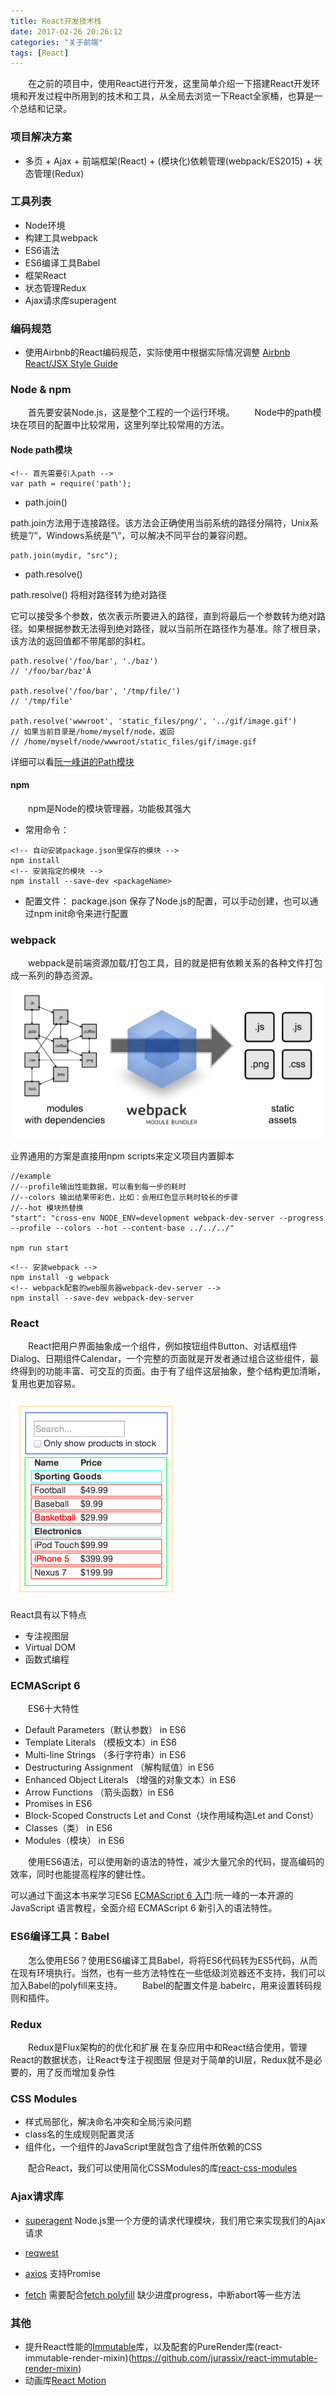 ```yaml
---
title: React开发技术栈
date: 2017-02-26 20:26:12
categories: "关于前端"
tags: [React]
---
```


　　在之前的项目中，使用React进行开发，这里简单介绍一下搭建React开发环境和开发过程中所用到的技术和工具，从全局去浏览一下React全家桶，也算是一个总结和记录。

<!--more-->

### 项目解决方案
* 多页 + Ajax + 前端框架(React) + (模块化)依赖管理(webpack/ES2015) + 状态管理(Redux)

### 工具列表
* Node环境
* 构建工具webpack
* ES6语法
* ES6编译工具Babel
* 框架React
* 状态管理Redux
* Ajax请求库superagent

### 编码规范
* 使用Airbnb的React编码规范，实际使用中根据实际情况调整
[Airbnb React/JSX Style  Guide](https://github.com/hhking/javascript/tree/master/react)


### Node & npm
　　首先要安装Node.js，这是整个工程的一个运行环境。
　　Node中的path模块在项目的配置中比较常用，这里列举比较常用的方法。

  #### Node path模块
  ```
  <!-- 首先需要引入path -->
  var path = require('path');
  ```
  * path.join()

  path.join方法用于连接路径。该方法会正确使用当前系统的路径分隔符，Unix系统是”/“，Windows系统是”\“，可以解决不同平台的兼容问题。

  ```
  path.join(mydir, "src");
  ```

  * path.resolve()

  path.resolve() 将相对路径转为绝对路径

  它可以接受多个参数，依次表示所要进入的路径，直到将最后一个参数转为绝对路径。如果根据参数无法得到绝对路径，就以当前所在路径作为基准。除了根目录，该方法的返回值都不带尾部的斜杠。

  ```
  path.resolve('/foo/bar', './baz')
  // '/foo/bar/baz'Â

  path.resolve('/foo/bar', '/tmp/file/')
  // '/tmp/file'

  path.resolve('wwwroot', 'static_files/png/', '../gif/image.gif')
  // 如果当前目录是/home/myself/node，返回
  // /home/myself/node/wwwroot/static_files/gif/image.gif
  ```

  详细可以看[阮一峰讲的Path模块](https://javascript.ruanyifeng.com/nodejs/path.html)

  #### npm
  　　npm是Node的模块管理器，功能极其强大

  * 常用命令：
  ```
  <!-- 自动安装package.json里保存的模块 -->
  npm install
  <!-- 安装指定的模块 -->
  npm install --save-dev <packageName>
  ```

  * 配置文件： package.json
  保存了Node.js的配置，可以手动创建，也可以通过npm init命令来进行配置


### webpack
  　　webpack是前端资源加载/打包工具，目的就是把有依赖关系的各种文件打包成一系列的静态资源。
  ![imgage](/images/what-is-webpack.png)

  业界通用的方案是直接用npm scripts来定义项目内置脚本

  ```
  //example
  //--profile输出性能数据，可以看到每一步的耗时
  //--colors 输出结果带彩色，比如：会用红色显示耗时较长的步骤
  //--hot 模块热替换
  "start": "cross-env NODE_ENV=development webpack-dev-server --progress  --profile --colors --hot --content-base ../../../"

  npm run start
  ```

  ```
  <!-- 安装webpack -->
  npm install -g webpack
  <!-- webpack配套的web服务器webpack-dev-server -->
  npm install --save-dev webpack-dev-server
  ```


### React

　　React把用户界面抽象成一个组件，例如按钮组件Button、对话框组件Dialog、日期组件Calendar，一个完整的页面就是开发者通过组合这些组件，最终得到的功能丰富、可交互的页面。由于有了组件这层抽象，整个结构更加清晰，复用也更加容易。

![image](/images/component_example.png)

React具有以下特点
* 专注视图层
* Virtual DOM
* 函数式编程



### ECMAScript 6

　　ES6十大特性
* Default Parameters（默认参数） in ES6
* Template Literals （模板文本）in ES6
* Multi-line Strings （多行字符串）in ES6
* Destructuring Assignment （解构赋值）in ES6
* Enhanced Object Literals （增强的对象文本）in ES6
* Arrow Functions （箭头函数）in ES6
* Promises in ES6
* Block-Scoped Constructs Let and Const（块作用域构造Let and Const）
* Classes（类） in ES6
* Modules（模块） in ES6

　　使用ES6语法，可以使用新的语法的特性，减少大量冗余的代码，提高编码的效率，同时也能提高程序的健壮性。

可以通过下面这本书来学习ES6
[ECMAScript 6 入门](https://es6.ruanyifeng.com/):阮一峰的一本开源的 JavaScript 语言教程，全面介绍 ECMAScript 6 新引入的语法特性。


### ES6编译工具：Babel
　　怎么使用ES6？使用ES6编译工具Babel，将将ES6代码转为ES5代码，从而在现有环境执行。当然，也有一些方法特性在一些低级浏览器还不支持，我们可以加入Babel的polyfill来支持。
　　Babel的配置文件是.babelrc，用来设置转码规则和插件。

### Redux

　　Redux是Flux架构的的优化和扩展
在复杂应用中和React结合使用，管理React的数据状态，让React专注于视图层
但是对于简单的UI层，Redux就不是必要的，用了反而增加复杂性


### CSS Modules

* 样式局部化，解决命名冲突和全局污染问题
* class名的生成规则配置灵活
* 组件化，一个组件的JavaScript里就包含了组件所依赖的CSS

　　配合React，我们可以使用简化CSSModules的库[react-css-modules](https://github.com/gajus/react-css-modules)

### Ajax请求库
* [superagent](https://github.com/visionmedia/superagent)
Node.js里一个方便的请求代理模块，我们用它来实现我们的Ajax请求

* [reqwest](https://github.com/ded/reqwest)

* [axios](https://github.com/mzabriskie/axios)
支持Promise

* [fetch](https://developer.mozilla.org/zh-CN/docs/Web/API/Fetch_API/Using_Fetch)
需要配合[fetch polyfill](https://github.com/github/fetch)
缺少进度progress，中断abort等一些方法


### 其他

* 提升React性能的[Immutable](https://github.com/facebook/immutable-js/)库，以及配套的PureRender库(react-immutable-render-mixin)(https://github.com/jurassix/react-immutable-render-mixin)
* 动画库[React Motion](https://github.com/chenglou/react-motion)
